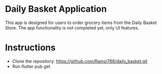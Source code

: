 # Daily Basket Application

This app is designed for users to order grocery items from the Daily Basket Store. The app functionality is not completed yet, only UI features. 

# Instructions
- Clone the repository: https://github.com/Ramzi788/daily_basket.git
- Run flutter pub get
